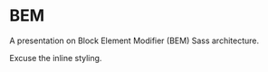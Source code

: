 # BEM

A presentation on Block Element Modifier (BEM) Sass architecture. 

Excuse the inline styling.
